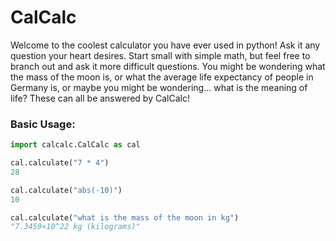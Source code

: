 # CalCalc

Welcome to the coolest calculator you have ever used in python! Ask it any question your heart desires. Start small with simple math, but feel free to branch out and ask it more difficult questions. You might be wondering what the mass of the moon is, or what the average life expectancy of people in Germany is, or maybe you might be wondering... what is the meaning of life? These can all be answered by CalCalc! 

### Basic Usage:

```python
import calcalc.CalCalc as cal

cal.calculate("7 * 4")
28

cal.calculate("abs(-10)")
10

cal.calculate("what is the mass of the moon in kg")
"7.3459×10^22 kg (kilograms)"
```
